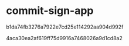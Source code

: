 # commit-sign-app

b1da74fb3276a7922e7cd25e114292aa904d992f

4aca30ea2af619ff75d9916a7468026a9d1cd8a2
